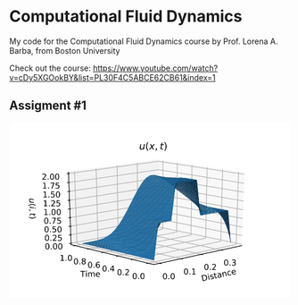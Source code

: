 # Computational Fluid Dynamics

My code for the Computational Fluid Dynamics course by Prof. Lorena A. Barba, from Boston University

Check out the course: https://www.youtube.com/watch?v=cDy5XGOokBY&list=PL30F4C5ABCE62CB61&index=1

## Assigment #1
![Alt text](Images/assigment1.svg?raw=true "1")
